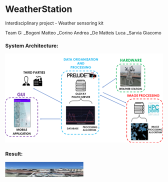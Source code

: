 # WeatherStation
Interdisciplinary project - Weather sensoring kit

Team G:
_Bogoni Matteo
_Corino Andrea
_De Matteis Luca
_Sarvia Giacomo


### System Architecture:
![alt text](Architecture.png "System Architecture")

### Result:
<img src="https://github.com/demalu/WeatherStation/blob/main/station.jpg" width="250" height="48">
